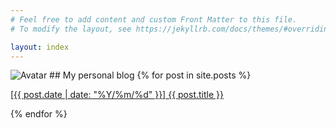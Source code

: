 ```yaml
---
# Feel free to add content and custom Front Matter to this file.
# To modify the layout, see https://jekyllrb.com/docs/themes/#overriding-theme-defaults

layout: index
---
```

<img src="{{ site.avatar_url }}" alt="Avatar" class="avatar">
## My personal blog
{% for post in site.posts %}
<p>
    <a href="{{ baseurl }}{{ post.url }}">[{{ post.date | date: "%Y/%m/%d" }}] {{ post.title }}</a>
</p>
{% endfor %}
